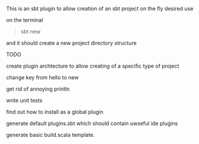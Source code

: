 This is an sbt plugin to allow creation of an sbt project on the fly
desired use 

on the terminal 
>sbt new

and it should create a new project directory structure 

TODO

create plugin archtecture to allow creating of a specific type of project

change key from hello to new 

get rid of annoying println 

write unit tests 

find out how to install as a global plugin

generate default plugins.sbt which should contain uwseful ide plugins

generate basic build.scala template.